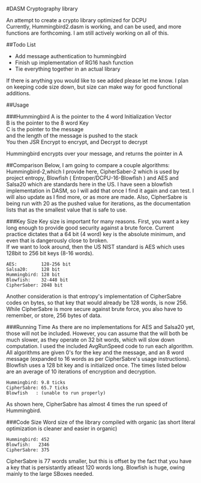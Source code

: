 #DASM Cryptography library

An attempt to create a crypto library optimized for DCPU  
Currently, Hummingbird2.dasm is working, and can be used, and more functions are 
forthcoming. I am still actively working on all of this.  

##Todo List
* Add message authentication to hummingbird
* Finish up implementation of RG16 hash function
* Tie everything together in an actual library

If there is anything you would like to see added please let me know.
I plan on keeping code size down, but size can make way for good functional 
additions.

##Usage

###Hummingbird
A is the pointer to the 4 word Initialization Vector  
B is the pointer to the 8 word Key  
C is the pointer to the message  
and the length of the message is pushed to the stack  
You then JSR Encrypt to encrypt, and Decrypt to decrypt

Hummingbird encrypts over your message, and returns the pointer in A  

##Comparison
Below, I am going to compare a couple algorithms: Hummingbird-2,which I provide
here, CipherSaber-2 which is used by project entropy, Blowfish ( Entroper/DCPU-16-Blowfish ) 
and AES and Salsa20 which are standards here in the US. I have seen a blowfish 
implementation in DASM, so I will add that once I find it again and can test. I 
will also update as I find more, or as more are made.
Also, CipherSabre is being run with 20 as the pushed value for iterations, as the 
documentation lists that as the smallest value that is safe to use.

###Key Size
Key size is important for many reasons. First, you want a key long enough to
provide good security against a brute force. Current practice dictates that a 64 bit
(4 word) key is the absolute minimum, and even that is dangerously close to broken.  
If we want to look around, then the US NIST standard is AES which uses 128bit to 256 
bit keys (8-16 words).  
```
AES:         128-256 bit  
Salsa20:     128 bit  
Hummingbird: 128 bit  
Blowfish:    32-448 bit  
CipherSaber: 2048 bit  
```
Another consideration is that entropy's implementation of CipherSabre codes on bytes, 
so that key that would already be 128 words, is now 256. While CipherSabre is more 
secure against brute force, you also have to remember, or store, 256 bytes of data.

###Running Time
As there are no implementations for AES and Salsa20 yet, those will not be included. 
However, you can assume that the will both be much slower, as they operate on 32 bit 
words, which will slow down computation.
I used the included AvgRunSpeed code to run each algorithm. All algorithms 
are given 0's for the key and the message, and an 8 word message (expanded to 16 words
as per CipherSabre's usage instructions). Blowfish uses a 128 bit key and is initialized once. 
The times listed below are an average of 10 iterations of encryption and decryption.  
```
Hummingbird: 9.8 ticks  
CipherSabre: 65.7 ticks  
Blowfish   : (unable to run properly)  
```
As shown here, CipherSabre has almost 4 times the run speed of Hummingbird.  

###Code Size
Word size of the library compiled with organic (as short literal optimization is cleaner
and easier in organic)
```
Hummingbird: 452  
Blowfish:   2346
CipherSabre: 375
```
CipherSabre is 77 words smaller, but this is offset by the fact that you have a key that
is persistantly atleast 120 words long. Blowfish is huge, owing mainly to the large SBoxes 
needed.